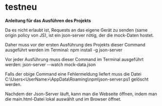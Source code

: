 # testneu
<b>Anleitung für das Ausführen des Projekts</b>

Da es nicht erlaubt ist, Requests an das eigene Gerät zu senden (same origin policy von JS), ist ein json-server nötig, der die mock-Daten hostet.

Daher muss vor der ersten Ausführung des Projekts dieser Command ausgeführt werden im Terminal:
    npm install -g json-server

Vor jeder Ausführung muss dieser Command im Terminal ausgeführt werden:
    json-server --watch mock-data.json

Falls der obige Command eine Fehlermeldung liefert muss die Datei C:\Users\<UserName>\AppData\Roaming\npm\json-server.ps1 gelöscht werden.

Nachdem der Json-Server läuft, kann man die Webseite öffnen, indem man die main.html-Datei lokal auswählt und im Browser öffnet.

